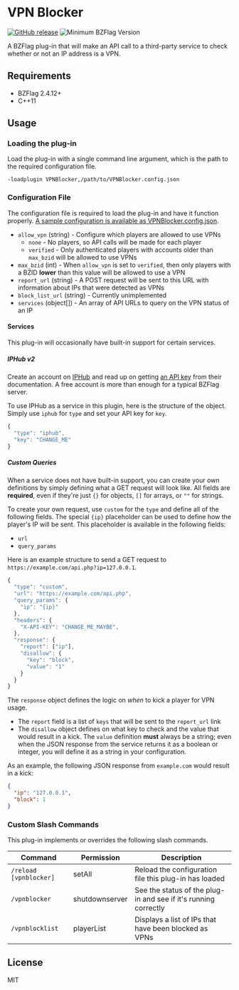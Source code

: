 # VPN Blocker

[![GitHub release](https://img.shields.io/badge/release-v2.0.0-blue.svg)](https://github.com/allejo/VPNBlocker/releases/latest)
![Minimum BZFlag Version](https://img.shields.io/badge/BZFlag-v2.4.12+-blue.svg)

A BZFlag plug-in that will make an API call to a third-party service to check whether or not an IP address is a VPN.

## Requirements

- BZFlag 2.4.12+
- C++11

## Usage

### Loading the plug-in

Load the plug-in with a single command line argument, which is the path to the required configuration file.

```
-loadplugin VPNBlocker,/path/to/VPNBlocker.config.json
```

### Configuration File

The configuration file is required to load the plug-in and have it function properly. [A sample configuration is available as VPNBlocker.config.json](https://github.com/allejo/VPNBlocker/blob/master/VPNBlocker.config.json).

- `allow_vpn` (string) - Configure which players are allowed to use VPNs
  - `none` - No players, so API calls will be made for each player
  - `verified` - Only authenticated players with accounts older than `max_bzid` will be allowed to use VPNs
- `max_bzid` (int) - When `allow_vpn` is set to `verified`, then only players with a BZID **lower** than this value will be allowed to use a VPN
- `report_url` (string) - A POST request will be sent to this URL with information about IPs that were detected as VPNs 
- `block_list_url` (string) - Currently unimplemented
- `services` (object[]) - An array of API URLs to query on the VPN status of an IP

#### Services

This plug-in will occasionally have built-in support for certain services.

##### IPHub v2

Create an account on [IPHub](https://iphub.info/) and read up on getting [an API key](https://iphub.info/api) from their documentation. A free account is more than enough for a typical BZFlag server.

To use IPHub as a service in this plugin, here is the structure of the object. Simply use `iphub` for `type` and set your API key for `key`.

```js
{
  "type": "iphub",
  "key": "CHANGE_ME"
}
```

##### Custom Queries

When a service does not have built-in support, you can create your own definitions by simply defining what a GET request will look like. All fields are **required**, even if they're just `{}` for objects, `[]` for arrays, or `""` for strings.

To create your own request, use `custom` for the `type` and define all of the following fields. The special `{ip}` placeholder can be used to define how the player's IP will be sent. This placeholder is available in the following fields:

- `url`
- `query_params`

Here is an example structure to send a GET request to `https://example.com/api.php?ip=127.0.0.1`.

```js
{
  "type": "custom",
  "url": "https://example.com/api.php",
  "query_params": {
    "ip": "{ip}"
  },
  "headers": {
    "X-API-KEY": "CHANGE_ME_MAYBE",
  },
  "response": {
    "report": ["ip"],
    "disallow": {
      "key": "block",
      "value": "1"
    }
  }
}
```

The `response` object defines the logic on *when* to kick a player for VPN usage. 

- The `report` field is a list of `keys` that will be sent to the `report_url` link
- The `disallow` object defines on what key to check and the value that would result in a kick. The `value` definition **must** always be a string; even when the JSON response from the service returns it as a boolean or integer, you will define it as a string in your configuration.

As an example, the following JSON response from `example.com` would result in a kick:

```json
{
  "ip": "127.0.0.1",
  "block": 1
}
```

### Custom Slash Commands

This plug-in implements or overrides the following slash commands.

| Command | Permission | Description |
| ------- | ---------- | ----------- |
| `/reload [vpnblocker]` | setAll | Reload the configuration file this plug-in has loaded |
| `/vpnblocker` | shutdownserver | See the status of the plug-in and see if it's running correctly |
| `/vpnblocklist` | playerList | Displays a list of IPs that have been blocked as VPNs |

## License

MIT
